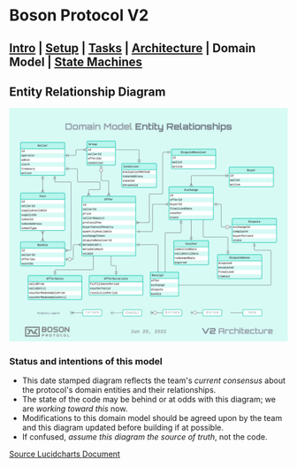 # Boson Protocol V2
## [Intro](../README.md) | [Setup](setup.md) | [Tasks](tasks.md) | [Architecture](architecture.md) | Domain Model | [State Machines](state-machines.md)

## Entity Relationship Diagram
![Entity Relationships](images/Boson_Protocol_V2_-_Domain_Model.png)

### Status and intentions of this model
* This date stamped diagram reflects the team's _current consensus_ about the protocol's domain entities and their relationships. 
* The state of the code may be behind or at odds with this diagram; we are _working toward this_ now. 
* Modifications to this domain model should be agreed upon by the team and this diagram updated before building if at possible.
* If confused, _assume this diagram the source of truth_, not the code.

[Source Lucidcharts Document](https://lucid.app/lucidchart/6730d5ca-be1b-4ddb-b7de-a703cd947724/edit?invitationId=inv_acd60ad1-37f8-417a-a69a-5021af8af579)
